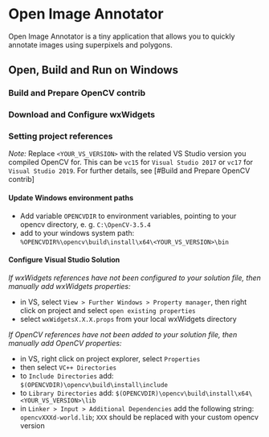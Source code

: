 # Open Image Annotator

Open Image Annotator is a tiny application that allows you to quickly annotate images using superpixels and polygons.

## Open, Build and Run on Windows

### Build and Prepare OpenCV contrib

### Download and Configure wxWidgets

### Setting project references

_Note:_ Replace `<YOUR_VS_VERSION>` with the related VS Studio version you compiled OpenCV for. This can be `vc15` for `Visual Studio 2017` or `vc17` for `Visual Studio 2019`. For further details, see [#Build and Prepare OpenCV contrib]

#### Update Windows environment paths

- Add variable `OPENCVDIR` to environment variables, pointing to your opencv directory, e. g. `C:\OpenCV-3.5.4`
- add to your windows system path: `%OPENCVDIR%\opencv\build\install\x64\<YOUR_VS_VERSION>\bin`

#### Configure Visual Studio Solution

*If wxWidgets references have not been configured to your solution file, then manually add wxWidgets properties:*

- in VS, select `View > Further Windows > Property manager`, then right click on project and select `open existing properties`
- select `wxWidgetsX.X.X.props` from your local wxWidgets directory

*If OpenCV references have not been added to your solution file, then manually add OpenCV properties:*

- in VS, right click on project explorer, select `Properties`
- then select `VC++ Directories`
- to `Include Directories` add: `$(OPENCVDIR)\opencv\build\install\include`
- to `Library Directories` add: `$(OPENCVDIR)\opencv\build\install\x64\<YOUR_VS_VERSION>\lib`
- in `Linker > Input > Additional Dependencies` add the following string: `opencvXXXd-world.lib`; `XXX` should be replaced with your custom opencv version